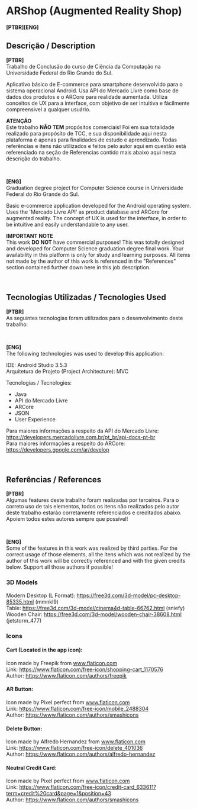 # ARShop (Augmented Reality Shop)

**[PTBR][ENG]**

## Descrição / Description

**[PTBR]**  <br/>
Trabalho de Conclusão do curso de Ciência da Computação na Universidade Federal do Rio Grande do Sul.

Aplicativo básico de E-commerce para smartphone desenvolvido para o sistema operacional Android. Usa API do Mercado Livre como 
base de dados dos produtos e o ARCore para realidade aumentada. Utiliza conceitos de UX para a interface, com objetivo de ser intuitiva 
e fácilmente compreensivel a qualquer usuário. 
 
**ATENÇÃO** <br/>
Este trabalho **NÃO TEM** propósitos comerciais! Foi em sua totalidade realizado para propósito de TCC, e sua disponibilidade aqui
nesta plataforma é apenas para finalidades de estudo e aprendizado. Todas referências e itens não utilizados e feitos pelo autor aqui em questão
está referenciado na seção de Referencias contido mais abaixo aqui nesta descrição do trabalho.

<br/>

**[ENG]**  <br/>
Graduation degree project for Computer Science course in Universidade Federal do Rio Grande do Sul.

Basic e-commerce application developed for the Android operating system. Uses the 'Mercado Livre API' as
product database and ARCore for augmented reality. The concept of UX is used for the interface, in order to be intuitive
and easily understandable to any user.

**IMPORTANT NOTE** <br/>
This work **DO NOT** have commercial purposes! This was totally designed and developed for Computer Science graduation degree final work. Your availability in
this platform is only for study and learning purposes. All items not made by the author of this work is referenced in the "References" section contained
further down here in this job description.

<br/>

## Tecnologias Utilizadas / Tecnologies Used

**[PTBR]**  <br/> 
As seguintes tecnologias foram utilizados para o desenvolvimento deste trabalho: <br/>

<br/>

**[ENG]**  <br/>
The following technologies was used to develop this application:


IDE: Android Studio 3.5.3 <br/>
Arquitetura de Projeto (Project Architecture): MVC 


Tecnologias / Tecnologies:
- Java
- API do Mercado Livre
- ARCore
- JSON
- User Experience


Para maiores informações a respeito da API do Mercado Livre: https://developers.mercadolivre.com.br/pt_br/api-docs-pt-br <br/>
Para maiores informações a respeito do ARCore: https://developers.google.com/ar/develop

<br/>

## Referências / References


**[PTBR]**  <br/> 
Algumas features deste trabalho foram realizadas por terceiros. Para o correto uso de tais elementos, todos os itens não
realizados pelo autor deste trabalho estarão corretamente referenciados e creditados abaixo. Apoiem todos estes autores sempre que possível!

<br/>

**[ENG]**  <br/>
Some of the features in this work was realized by third parties. For the correct usage of those elements, all the itens which 
was not realized by the author of this work will be correctly referenced and with the given credits below. Support all
those authors if possible!

### 3D Models
Modern Desktop (L Format): https://free3d.com/3d-model/pc-desktop-85335.html (mmnkl9) <br/>
Table: https://free3d.com/3d-model/cinema4d-table-66762.html (sniefy) <br/>
Wooden Chair: https://free3d.com/3d-model/wooden-chair-38608.html (jetstorm_477)

### Icons

#### Cart (Located in the app icon): <br/>
Icon made by Freepik from www.flaticon.com <br/>
Link: https://www.flaticon.com/free-icon/shopping-cart_1170576 <br/>
Author: https://www.flaticon.com/authors/freepik

#### AR Button: <br/>
Icon made by Pixel perfect from www.flaticon.com <br/>
Link: https://www.flaticon.com/free-icon/mobile_2488304 <br/>
Author: https://www.flaticon.com/authors/smashicons
           
#### Delete Button: <br/>
Icon made by Alfredo Hernandez from www.flaticon.com <br/>
Link: https://www.flaticon.com/free-icon/delete_401036 <br/>
Author: https://www.flaticon.com/authors/alfredo-hernandez

#### Neutral Credit Card: <br/>
Icon made by Pixel perfect from www.flaticon.com <br/>
Link: https://www.flaticon.com/free-icon/credit-card_633611?term=credit%20card&page=1&position=43 <br/>
Author: https://www.flaticon.com/authors/smashicons
